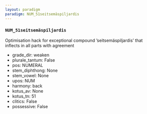 ```yaml
---
layout: paradigm
paradigm: NUM_51seitsemäspiljardis
---
```

### ` NUM_51seitsemäspiljardis `

Optimisation hack for exceptional compound ’seitsemäspiljardis’ that inflects in all parts with agreement
* grade_dir: weaken
* plurale_tantum: False
* pos: NUMERAL
* stem_diphthong: None
* stem_vowel: None
* upos: NUM
* harmony: back
* kotus_av: None
* kotus_tn: 51
* clitics: False
* possessive: False
